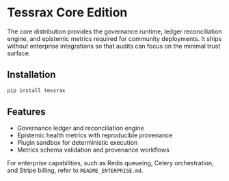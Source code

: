 # Tessrax Core Edition

The core distribution provides the governance runtime, ledger reconciliation
engine, and epistemic metrics required for community deployments.  It ships
without enterprise integrations so that audits can focus on the minimal trust
surface.

## Installation

```bash
pip install tessrax
```

## Features

- Governance ledger and reconciliation engine
- Epistemic health metrics with reproducible provenance
- Plugin sandbox for deterministic execution
- Metrics schema validation and provenance workflows

For enterprise capabilities, such as Redis queueing, Celery orchestration, and
Stripe billing, refer to `README_ENTERPRISE.md`.
